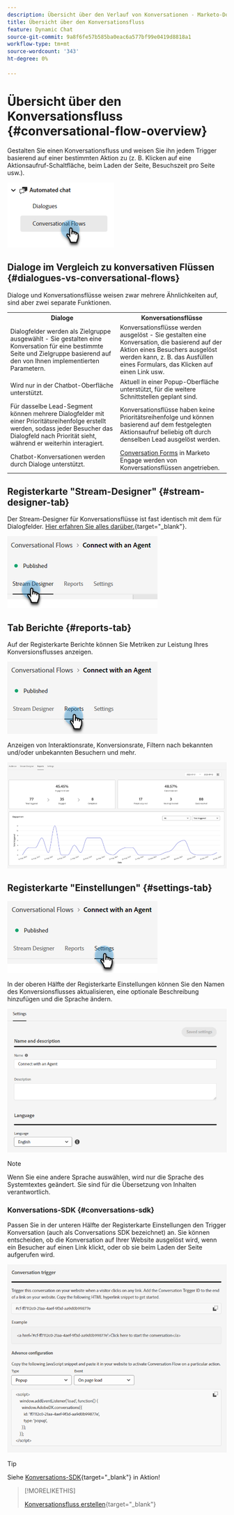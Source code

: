```yaml
---
description: Übersicht über den Verlauf von Konversationen - Marketo-Dokumente - Produktdokumentation
title: Übersicht über den Konversationsfluss
feature: Dynamic Chat
source-git-commit: 9a8f6fe57b585ba0eac6a577bf99e0419d8818a1
workflow-type: tm+mt
source-wordcount: '343'
ht-degree: 0%

---
```


# Übersicht über den Konversationsfluss {#conversational-flow-overview}

Gestalten Sie einen Konversationsfluss und weisen Sie ihn jedem Trigger basierend auf einer bestimmten Aktion zu (z. B. Klicken auf eine Aktionsaufruf-Schaltfläche, beim Laden der Seite, Besuchszeit pro Seite usw.).

![](assets/conversational-flow-overview-1.png)

## Dialoge im Vergleich zu konversativen Flüssen {#dialogues-vs-conversational-flows}

Dialoge und Konversationsflüsse weisen zwar mehrere Ähnlichkeiten auf, sind aber zwei separate Funktionen.

<table> 
 <tbody> 
  <tr> 
   <th style="width:50%">Dialoge</th> 
   <th style="width:50%">Konversationsflüsse</th>
  </tr> 
  <tr> 
   <td>Dialogfelder werden als Zielgruppe ausgewählt - Sie gestalten eine Konversation für eine bestimmte Seite und Zielgruppe basierend auf den von Ihnen implementierten Parametern.</td> 
   <td>Konversationsflüsse werden ausgelöst - Sie gestalten eine Konversation, die basierend auf der Aktion eines Besuchers ausgelöst werden kann, z. B. das Ausfüllen eines Formulars, das Klicken auf einen Link usw.</td>
  </tr>
   <tr> 
   <td>Wird nur in der Chatbot-Oberfläche unterstützt.</td> 
   <td>Aktuell in einer Popup-Oberfläche unterstützt, für die weitere Schnittstellen geplant sind.</td>
  </tr>
  </tr>
   <tr> 
   <td>Für dasselbe Lead-Segment können mehrere Dialogfelder mit einer Prioritätsreihenfolge erstellt werden, sodass jeder Besucher das Dialogfeld nach Priorität sieht, während er weiterhin interagiert.</td> 
   <td>Konversationsflüsse haben keine Prioritätsreihenfolge und können basierend auf dem festgelegten Aktionsaufruf beliebig oft durch denselben Lead ausgelöst werden.</td>
  </tr>
  <tr>
   <td>Chatbot-Konversationen werden durch Dialoge unterstützt.</td>
   <td><a href="/help/marketo/product-docs/demand-generation/dynamic-chat/automated-chat/conversational-flow-settings-for-marketo-engage-forms.md" target="_blank">Conversation Forms</a> in Marketo Engage werden von Konversationsflüssen angetrieben.</td>
  </tr>
 </tbody> 
</table>

## Registerkarte &quot;Stream-Designer&quot; {#stream-designer-tab}

Der Stream-Designer für Konversationsflüsse ist fast identisch mit dem für Dialogfelder. [Hier erfahren Sie alles darüber.](/help/marketo/product-docs/demand-generation/dynamic-chat/automated-chat/stream-designer.md){target="_blank"}.

![](assets/conversational-flow-overview-2.png)

## Tab Berichte {#reports-tab}

Auf der Registerkarte Berichte können Sie Metriken zur Leistung Ihres Konversionsflusses anzeigen.

![](assets/conversational-flow-overview-3.png)

Anzeigen von Interaktionsrate, Konversionsrate, Filtern nach bekannten und/oder unbekannten Besuchern und mehr.

![](assets/conversational-flow-overview-4.png)

## Registerkarte &quot;Einstellungen&quot; {#settings-tab}

![](assets/conversational-flow-overview-5.png)

In der oberen Hälfte der Registerkarte Einstellungen können Sie den Namen des Konversionsflusses aktualisieren, eine optionale Beschreibung hinzufügen und die Sprache ändern.

![](assets/conversational-flow-overview-6.png)

>[!NOTE]
>
>Wenn Sie eine andere Sprache auswählen, wird nur die Sprache des Systemtextes geändert. Sie sind für die Übersetzung von Inhalten verantwortlich.

### Konversations-SDK {#conversations-sdk}

Passen Sie in der unteren Hälfte der Registerkarte Einstellungen den Trigger Konversation (auch als Conversations SDK bezeichnet) an. Sie können entscheiden, ob die Konversation auf Ihrer Website ausgelöst wird, wenn ein Besucher auf einen Link klickt, oder ob sie beim Laden der Seite aufgerufen wird.

![](assets/conversational-flow-overview-7.png)

>[!TIP]
>
>Siehe [Konversations-SDK](https://experienceleague.adobe.com/tools/marketo-dynamic-chatbot/conversations-sdk/){target="_blank"} in Aktion!

>[!MORELIKETHIS]
>
>[Konversationsfluss erstellen](/help/marketo/product-docs/demand-generation/dynamic-chat/automated-chat/create-a-conversational-flow.md){target="_blank"}
